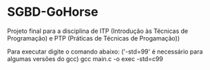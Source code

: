 # SGBD-GoHorse
Projeto final para a  disciplina de ITP (Introdução às Técnicas de Programação) e PTP (Práticas de Técnicas de Progamação))

Para executar digite o comando abaixo:
('-std=99' é necessário para algumas versões do gcc)
gcc main.c -o exec -std=c99
